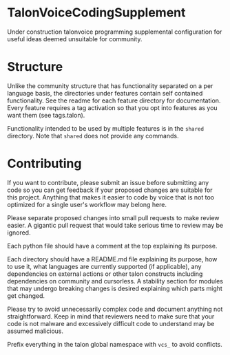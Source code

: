 # TalonVoiceCodingSupplement
Under construction talonvoice programming supplemental configuration for useful ideas deemed unsuitable for community. 

# Structure
Unlike the community structure that has functionality separated on a per language basis, the directories under features contain self contained functionality. See the readme for each feature directory for documentation. Every feature requires a tag activation so that you opt into features as you want them (see tags.talon). 

Functionality intended to be used by multiple features is in the `shared` directory. Note that `shared` does not provide any commands. 

# Contributing
If you want to contribute, please submit an issue before submitting any code so you can get feedback if your proposed changes are suitable for this project. Anything that makes it easier to code by voice that is not too optimized for a single user's workflow may belong here.

Please separate proposed changes into small pull requests to make review easier. A gigantic pull request that would take serious time to review may be ignored.

Each python file should have a comment at the top explaining its purpose.

Each directory should have a README.md file explaining its purpose, how to use it, what languages are currently supported (if applicable), any dependencies on external actions or other talon constructs including dependencies on community and cursorless. A stability section for modules that may undergo breaking changes is desired explaining which parts might get changed. 

Please try to avoid unnecessarily complex code and document anything not straightforward. Keep in mind that reviewers need to make sure that your code is not malware and excessively difficult code to understand may be assumed malicious. 

Prefix everything in the talon global namespace with `vcs_` to avoid conflicts.